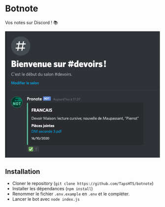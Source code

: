# Botnote

Vos notes sur Discord ! 📚 

![screen-exemple](./screen-exemple.png)

## Installation

* Cloner le repository (`git clone https://github.com/TapsHTS/botnote`)
* Installer les dépendances (`npm install`)
* Renommer le fichier `.env.example` en `.env` et le compléter.
* Lancer le bot avec `node index.js`
